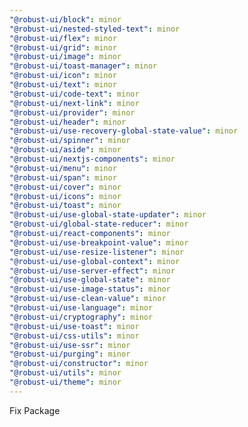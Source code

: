 ```yaml
---
"@robust-ui/block": minor
"@robust-ui/nested-styled-text": minor
"@robust-ui/flex": minor
"@robust-ui/grid": minor
"@robust-ui/image": minor
"@robust-ui/toast-manager": minor
"@robust-ui/icon": minor
"@robust-ui/text": minor
"@robust-ui/code-text": minor
"@robust-ui/next-link": minor
"@robust-ui/provider": minor
"@robust-ui/header": minor
"@robust-ui/use-recovery-global-state-value": minor
"@robust-ui/spinner": minor
"@robust-ui/aside": minor
"@robust-ui/nextjs-components": minor
"@robust-ui/menu": minor
"@robust-ui/span": minor
"@robust-ui/cover": minor
"@robust-ui/icons": minor
"@robust-ui/toast": minor
"@robust-ui/use-global-state-updater": minor
"@robust-ui/global-state-reducer": minor
"@robust-ui/react-components": minor
"@robust-ui/use-breakpoint-value": minor
"@robust-ui/use-resize-listener": minor
"@robust-ui/use-global-context": minor
"@robust-ui/use-server-effect": minor
"@robust-ui/use-global-state": minor
"@robust-ui/use-image-status": minor
"@robust-ui/use-clean-value": minor
"@robust-ui/use-language": minor
"@robust-ui/cryptography": minor
"@robust-ui/use-toast": minor
"@robust-ui/css-utils": minor
"@robust-ui/use-ssr": minor
"@robust-ui/purging": minor
"@robust-ui/constructor": minor
"@robust-ui/utils": minor
"@robust-ui/theme": minor
---
```


Fix Package
